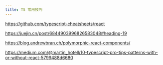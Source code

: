 ```yaml
---
title: TS 常用技巧
---
```


https://github.com/typescript-cheatsheets/react

https://juejin.cn/post/6844903996826583048#heading-19

https://blog.andrewbran.ch/polymorphic-react-components/

https://medium.com/@martin_hotell/10-typescript-pro-tips-patterns-with-or-without-react-5799488d6680